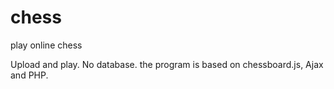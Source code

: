 chess
=====

play online chess

Upload and play. No database. the program is based on chessboard.js, Ajax and PHP.

